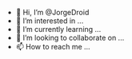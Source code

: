 - 👋 Hi, I’m @JorgeDroid
- 👀 I’m interested in ...
- 🌱 I’m currently learning ...
- 💞️ I’m looking to collaborate on ...
- 📫 How to reach me ...

<!---
JorgeDroid/JorgeDroid is a ✨ special ✨ repository because its `README.md` (this file) appears on your GitHub profile.
You can click the Preview link to take a look at your changes.
--->
